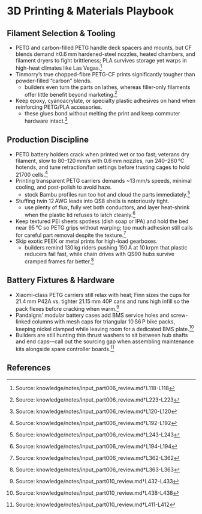 # 3D Printing & Materials Playbook

## Filament Selection & Tooling

- PETG and carbon-filled PETG handle deck spacers and mounts, but CF blends demand ≥0.6 mm hardened-steel nozzles, heated chambers, and filament dryers to fight brittleness; PLA survives storage yet warps in high-heat climates like Las Vegas.[^1]
- Tinmorry’s true chopped-fibre PETG-CF prints significantly tougher than powder-filled “carbon” blends.
  - builders even turn the parts on lathes, whereas filler-only filaments offer little benefit beyond marketing.[^2]
- Keep epoxy, cyanoacrylate, or specialty plastic adhesives on hand when reinforcing PETG/PLA accessories.
  - these glues bond without melting the print and keep commuter hardware intact.[^3]

## Production Discipline

- PETG battery holders crack when printed wet or too fast; veterans dry filament, slow to 80–120 mm/s with 0.6 mm nozzles, run 240–260 °C hotends, and tune retraction/fan settings before trusting cages to hold 21700 cells.[^4]
- Printing transparent PETG carriers demands ~13 mm/s speeds, minimal cooling, and post-polish to avoid haze.
  - stock Bambu profiles run too hot and cloud the parts immediately.[^5]
- Stuffing twin 12 AWG leads into QS8 shells is notoriously tight.
  - use plenty of flux, fully wet both conductors, and layer heat-shrink when the plastic lid refuses to latch cleanly.[^6]
- Keep textured PEI sheets spotless (dish soap or IPA) and hold the bed near 95 °C so PETG grips without warping; too much adhesion still calls for careful part removal despite the texture.[^7]
- Skip exotic PEEK or metal prints for high-load gearboxes.
  - builders remind 130 kg riders pushing 150 A at 10 krpm that plastic reducers fail fast, while chain drives with QS90 hubs survive cramped frames far better.[^8]

## Battery Fixtures & Hardware

- Xiaomi-class PETG carriers still relax with heat; Finn sizes the cups for 21.4 mm P42A vs. tighter 21.15 mm 40P cans and runs high infill so the pack flexes before cracking when warm.[^petg-holders]
- Pandalgns’ modular battery cases add BMS service holes and screw-linked columns with mesh caps for triangular 10 S6 P bike packs, keeping nickel clamped while leaving room for a dedicated BMS plate.[^pandalgns-triangle]
- Builders are still hunting thin thrust washers to sit between hub shafts and end caps—call out the sourcing gap when assembling maintenance kits alongside spare controller boards.[^thrust-washers]


## References

[^1]: Source: knowledge/notes/input_part006_review.md†L118-L118
[^2]: Source: knowledge/notes/input_part006_review.md†L223-L223
[^3]: Source: knowledge/notes/input_part006_review.md†L120-L120
[^4]: Source: knowledge/notes/input_part006_review.md†L192-L192
[^5]: Source: knowledge/notes/input_part006_review.md†L243-L243
[^6]: Source: knowledge/notes/input_part006_review.md†L194-L194
[^7]: Source: knowledge/notes/input_part006_review.md†L362-L362
[^8]: Source: knowledge/notes/input_part006_review.md†L363-L363
[^petg-holders]: Source: knowledge/notes/input_part010_review.md†L432-L433
[^pandalgns-triangle]: Source: knowledge/notes/input_part010_review.md†L438-L438
[^thrust-washers]: Source: knowledge/notes/input_part010_review.md†L411-L412
